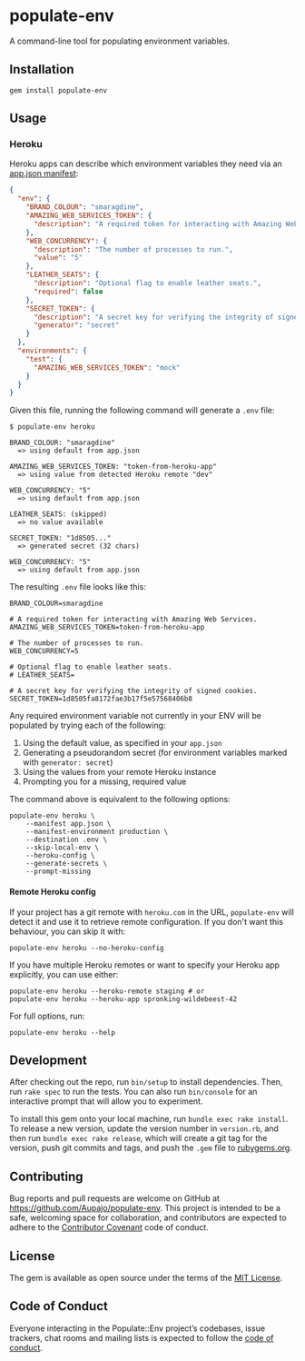 # populate-env

A command-line tool for populating environment variables.


## Installation

    gem install populate-env

## Usage

### Heroku

Heroku apps can describe which environment variables they need via an [app.json manifest](https://blog.heroku.com/introducing_the_app_json_application_manifest):

```json
{
  "env": {
    "BRAND_COLOUR": "smaragdine",
    "AMAZING_WEB_SERVICES_TOKEN": {
      "description": "A required token for interacting with Amazing Web Services."
    },
    "WEB_CONCURRENCY": {
      "description": "The number of processes to run.",
      "value": "5"
    },
    "LEATHER_SEATS": {
      "description": "Optional flag to enable leather seats.",
      "required": false
    },
    "SECRET_TOKEN": {
      "description": "A secret key for verifying the integrity of signed cookies.",
      "generator": "secret"
    }
  },
  "environments": {
    "test": {
      "AMAZING_WEB_SERVICES_TOKEN": "mock"
    }
  }
}
```

Given this file, running the following command will generate a `.env` file:

    $ populate-env heroku
    
    BRAND_COLOUR: "smaragdine"
      => using default from app.json
    
    AMAZING_WEB_SERVICES_TOKEN: "token-from-heroku-app"
      => using value from detected Heroku remote "dev"
    
    WEB_CONCURRENCY: "5"
      => using default from app.json
    
    LEATHER_SEATS: (skipped)
      => no value available
    
    SECRET_TOKEN: "1d8505..."
      => generated secret (32 chars)
    
    WEB_CONCURRENCY: "5"
      => using default from app.json

The resulting `.env` file looks like this:

```shell
BRAND_COLOUR=smaragdine

# A required token for interacting with Amazing Web Services.
AMAZING_WEB_SERVICES_TOKEN=token-from-heroku-app

# The number of processes to run.
WEB_CONCURRENCY=5

# Optional flag to enable leather seats.
# LEATHER_SEATS=

# A secret key for verifying the integrity of signed cookies.
SECRET_TOKEN=1d8505fa8172fae3b17f5e57568406b8
```

Any required environment variable not currently in your ENV will be populated by trying each of the following:

1. Using the default value, as specified in your `app.json`
2. Generating a pseudorandom secret (for environment variables marked with `generator: secret`)
3. Using the values from your remote Heroku instance
4. Prompting you for a missing, required value

The command above is equivalent to the following options:

    populate-env heroku \
        --manifest app.json \
        --manifest-environment production \
        --destination .env \
        --skip-local-env \
        --heroku-config \
        --generate-secrets \
        --prompt-missing

#### Remote Heroku config

If your project has a git remote with `heroku.com` in the URL, `populate-env`
will detect it and use it to retrieve remote configuration. If you don't want
this behaviour, you can skip it with:

    populate-env heroku --no-heroku-config

If you have multiple Heroku remotes or want to specify your Heroku app
explicitly, you can use either:

    populate-env heroku --heroku-remote staging # or
    populate-env heroku --heroku-app spronking-wildebeest-42

For full options, run:

    populate-env heroku --help

## Development

After checking out the repo, run `bin/setup` to install dependencies. Then, run `rake spec` to run the tests. You can also run `bin/console` for an interactive prompt that will allow you to experiment.

To install this gem onto your local machine, run `bundle exec rake install`. To release a new version, update the version number in `version.rb`, and then run `bundle exec rake release`, which will create a git tag for the version, push git commits and tags, and push the `.gem` file to [rubygems.org](https://rubygems.org).

## Contributing

Bug reports and pull requests are welcome on GitHub at https://github.com/Aupajo/populate-env. This project is intended to be a safe, welcoming space for collaboration, and contributors are expected to adhere to the [Contributor Covenant](http://contributor-covenant.org) code of conduct.

## License

The gem is available as open source under the terms of the [MIT License](http://opensource.org/licenses/MIT).

## Code of Conduct

Everyone interacting in the Populate::Env project’s codebases, issue trackers, chat rooms and mailing lists is expected to follow the [code of conduct](https://github.com/Aupajo/populate-env/blob/master/CODE_OF_CONDUCT.md).
